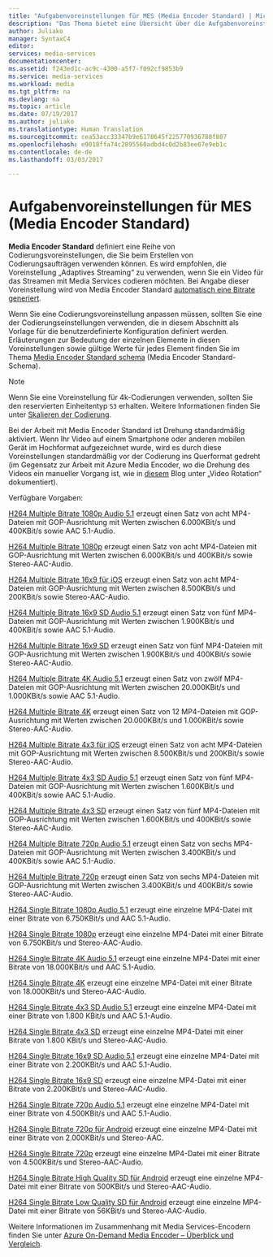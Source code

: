 ```yaml
---
title: "Aufgabenvoreinstellungen für MES (Media Encoder Standard) | Microsoft Docs"
description: "Das Thema bietet eine Übersicht über die Aufgabenvoreinstellungen für MES (Media Encoder Standard)."
author: Juliako
manager: SyntaxC4
editor: 
services: media-services
documentationcenter: 
ms.assetid: f243ed1c-ac9c-4300-a5f7-f092cf9853b9
ms.service: media-services
ms.workload: media
ms.tgt_pltfrm: na
ms.devlang: na
ms.topic: article
ms.date: 07/19/2017
ms.author: juliako
ms.translationtype: Human Translation
ms.sourcegitcommit: cea53acc33347b9e6178645f225770936788f807
ms.openlocfilehash: e9018ffa74c2895560adbd4c0d2b83ee67e9eb1c
ms.contentlocale: de-de
ms.lasthandoff: 03/03/2017

---
```


# <a name="task-presets-for-mes-media-encoder-standard"></a>Aufgabenvoreinstellungen für MES (Media Encoder Standard)

**Media Encoder Standard** definiert eine Reihe von Codierungsvoreinstellungen, die Sie beim Erstellen von Codierungsaufträgen verwenden können. Es wird empfohlen, die Voreinstellung „Adaptives Streaming“ zu verwenden, wenn Sie ein Video für das Streamen mit Media Services codieren möchten. Bei Angabe dieser Voreinstellung wird von Media Encoder Standard [automatisch eine Bitrate generiert](media-services-autogen-bitrate-ladder-with-mes.md). 

Wenn Sie eine Codierungsvoreinstellung anpassen müssen, sollten Sie eine der Codierungseinstellungen verwenden, die in diesem Abschnitt als Vorlage für die benutzerdefinierte Konfiguration definiert werden. Erläuterungen zur Bedeutung der einzelnen Elemente in diesen Voreinstellungen sowie gültige Werte für jedes Element finden Sie im Thema [Media Encoder Standard schema](media-services-mes-schema.md) (Media Encoder Standard-Schema).  
  
> [!NOTE]
>  Wenn Sie eine Voreinstellung für 4k-Codierungen verwenden, sollten Sie den reservierten Einheitentyp `S3` erhalten. Weitere Informationen finden Sie unter [Skalieren der Codierung](https://azure.microsoft.com/en-us/documentation/articles/media-services-portal-encoding-units).  
  
Bei der Arbeit mit Media Encoder Standard ist Drehung standardmäßig aktiviert. Wenn Ihr Video auf einem Smartphone oder anderen mobilen Gerät im Hochformat aufgezeichnet wurde, wird es durch diese Voreinstellungen standardmäßig vor der Codierung ins Querformat gedreht (im Gegensatz zur Arbeit mit Azure Media Encoder, wo die Drehung des Videos ein manueller Vorgang ist, wie in [diesem](http://azure.microsoft.com/blog/2014/08/21/advanced-encoding-features-in-azure-media-encoder/) Blog unter „Video Rotation“ dokumentiert).  
  
Verfügbare Vorgaben:  
  
 [H264 Multiple Bitrate 1080p Audio 5.1](media-services-mes-preset-H264-Multiple-Bitrate-1080p-Audio-5.1.md) erzeugt einen Satz von acht MP4-Dateien mit GOP-Ausrichtung mit Werten zwischen 6.000KBit/s und 400KBit/s sowie AAC 5.1-Audio.  
  
 [H264 Multiple Bitrate 1080p](media-services-mes-preset-H264-Multiple-Bitrate-1080p.md) erzeugt einen Satz von acht MP4-Dateien mit GOP-Ausrichtung mit Werten zwischen 6.000KBit/s und 400KBit/s sowie Stereo-AAC-Audio.  
  
 [H264 Multiple Bitrate 16x9 für iOS](media-services-mes-preset-H264-Multiple-Bitrate-16x9-for-iOS.md) erzeugt einen Satz von acht MP4-Dateien mit GOP-Ausrichtung mit Werten zwischen 8.500KBit/s und 200KBit/s sowie Stereo-AAC-Audio.  
  
 [H264 Multiple Bitrate 16x9 SD Audio 5.1](media-services-mes-preset-H264-Multiple-Bitrate-16x9-SD-Audio-5.1.md) erzeugt einen Satz von fünf MP4-Dateien mit GOP-Ausrichtung mit Werten zwischen 1.900KBit/s und 400KBit/s sowie AAC 5.1-Audio.  
  
 [H264 Multiple Bitrate 16x9 SD](media-services-mes-preset-H264-Multiple-Bitrate-16x9-SD.md) erzeugt einen Satz von fünf MP4-Dateien mit GOP-Ausrichtung mit Werten zwischen 1.900KBit/s und 400KBit/s sowie Stereo-AAC-Audio.  
  
 [H264 Multiple Bitrate 4K Audio 5.1](media-services-mes-preset-H264-Multiple-Bitrate-4K-Audio-5.1.md) erzeugt einen Satz von zwölf MP4-Dateien mit GOP-Ausrichtung mit Werten zwischen 20.000KBit/s und 1.000KBit/s sowie AAC 5.1-Audio.  
  
 [H264 Multiple Bitrate 4K](media-services-mes-preset-H264-Multiple-Bitrate-4K.md) erzeugt einen Satz von 12 MP4-Dateien mit GOP-Ausrichtung mit Werten zwischen 20.000KBit/s und 1.000KBit/s sowie Stereo-AAC-Audio.  
  
 [H264 Multiple Bitrate 4x3 für iOS](media-services-mes-preset-H264-Multiple-Bitrate-4x3-for-iOS.md) erzeugt einen Satz von acht MP4-Dateien mit GOP-Ausrichtung mit Werten zwischen 8.500KBit/s und 200KBit/s sowie Stereo-AAC-Audio.  
  
 [H264 Multiple Bitrate 4x3 SD Audio 5.1](media-services-mes-preset-H264-Multiple-Bitrate-4x3-SD-Audio-5.1.md) erzeugt einen Satz von fünf MP4-Dateien mit GOP-Ausrichtung mit Werten zwischen 1.600KBit/s und 400KBit/s sowie AAC 5.1-Audio.  
  
 [H264 Multiple Bitrate 4x3 SD](media-services-mes-preset-H264-Multiple-Bitrate-4x3-SD.md) erzeugt einen Satz von fünf MP4-Dateien mit GOP-Ausrichtung mit Werten zwischen 1.600KBit/s und 400KBit/s sowie Stereo-AAC-Audio.  
  
 [H264 Multiple Bitrate 720p Audio 5.1](media-services-mes-preset-H264-Multiple-Bitrate-720p-Audio-5.1.md) erzeugt einen Satz von sechs MP4-Dateien mit GOP-Ausrichtung mit Werten zwischen 3.400KBit/s und 400KBit/s sowie AAC 5.1-Audio.  
  
 [H264 Multiple Bitrate 720p](media-services-mes-preset-H264-Multiple-Bitrate-720p.md) erzeugt einen Satz von sechs MP4-Dateien mit GOP-Ausrichtung mit Werten zwischen 3.400KBit/s und 400KBit/s sowie Stereo-AAC-Audio.  
  
 [H264 Single Bitrate 1080p Audio 5.1](media-services-mes-preset-H264-Single-Bitrate-1080p-Audio-5.1.md) erzeugt eine einzelne MP4-Datei mit einer Bitrate von 6.750KBit/s und AAC 5.1-Audio.  
  
 [H264 Single Bitrate 1080p](media-services-mes-preset-H264-Single-Bitrate-1080p.md) erzeugt eine einzelne MP4-Datei mit einer Bitrate von 6.750KBit/s und Stereo-AAC-Audio.  
  
 [H264 Single Bitrate 4K Audio 5.1](media-services-mes-preset-H264-Single-Bitrate-4K-Audio-5.1.md) erzeugt eine einzelne MP4-Datei mit einer Bitrate von 18.000KBit/s und AAC 5.1-Audio.  
  
 [H264 Single Bitrate 4K](media-services-mes-preset-H264-Single-Bitrate-4K.md) erzeugt eine einzelne MP4-Datei mit einer Bitrate von 18.000KBit/s und Stereo-AAC-Audio.  
  
 [H264 Single Bitrate 4x3 SD Audio 5.1](media-services-mes-preset-H264-Single-Bitrate-4x3-SD-Audio-5.1.md) erzeugt eine einzelne MP4-Datei mit einer Bitrate von 1.800 KBit/s und AAC 5.1-Audio.  
  
 [H264 Single Bitrate 4x3 SD](media-services-mes-preset-H264-Single-Bitrate-4x3-SD.md) erzeugt eine einzelne MP4-Datei mit einer Bitrate von 1.800 KBit/s und Stereo-AAC-Audio.  
  
 [H264 Single Bitrate 16x9 SD Audio 5.1](media-services-mes-preset-H264-Single-Bitrate-16x9-SD-Audio-5.1.md) erzeugt eine einzelne MP4-Datei mit einer Bitrate von 2.200KBit/s und AAC 5.1-Audio.  
  
 [H264 Single Bitrate 16x9 SD](media-services-mes-preset-H264-Single-Bitrate-16x9-SD.md) erzeugt eine einzelne MP4-Datei mit einer Bitrate von 2.200KBit/s und Stereo-AAC-Audio.  
  
 [H264 Single Bitrate 720p Audio 5.1](media-services-mes-preset-H264-Single-Bitrate-720p-Audio-5.1.md) erzeugt eine einzelne MP4-Datei mit einer Bitrate von 4.500KBit/s und AAC 5.1-Audio.  
  
 [H264 Single Bitrate 720p für Android](media-services-mes-preset-H264-Single-Bitrate-720p-for-Android.md) erzeugt eine einzelne MP4-Datei mit einer Bitrate von 2.000KBit/s und Stereo-AAC.  
  
 [H264 Single Bitrate 720p](media-services-mes-preset-H264-Single-Bitrate-720p.md) erzeugt eine einzelne MP4-Datei mit einer Bitrate von 4.500KBit/s und Stereo-AAC-Audio.  
  
 [H264 Single Bitrate High Quality SD für Android](media-services-mes-preset-H264-Single-Bitrate-High-Quality-SD-for-Android.md) erzeugt eine einzelne MP4-Datei mit einer Bitrate von 500KBit/s und Stereo-AAC-Audio.  
  
 [H264 Single Bitrate Low Quality SD für Android](media-services-mes-preset-H264-Single-Bitrate-Low-Quality-SD-for-Android.md) erzeugt eine einzelne MP4-Datei mit einer Bitrate von 56KBit/s und Stereo-AAC-Audio.  
  
 Weitere Informationen im Zusammenhang mit Media Services-Encodern finden Sie unter [Azure On-Demand Media Encoder – Überblick und Vergleich](https://azure.microsoft.com/en-us/documentation/articles/media-services-encode-asset/).

